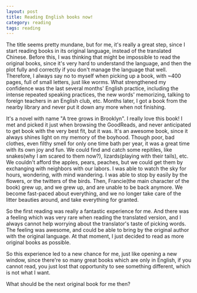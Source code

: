 ```yaml
---
layout: post
title: Reading English books now!
category: reading
tags: reading
---
```


The title seems pretty mundane, but for me, it's really a great step, since I start reading books in its original language, instead of the translated Chinese. Before this, I was thinking that might be impossible to read the original books, since it's very hard to understand the language, and then the plot fully and correctly if you don't manage the language that well. Therefore, I always say no to myself when picking up a book, with ~400 pages, full of small letters, just like worms. What strengthened my confidence was the last several months' English practice, including the intense repeated speaking practices, the new words' memorizing, talking to foreign teachers in an English club, etc. Months later, I got a book from the nearby library and never put it down any more when not finishing.

It's a novel with name "A tree grows in Brooklyn". I really love this book! I met and picked it just when browsing the GoodReads, and never anticipated to get book with the very best fit, but it was. It's an awesome book, since it always shines light on my memory of the boyhood. Though poor, bad clothes, even filthy smell for only one time bath per year, it was a great time with its own joy and fun. We could find and catch some repitiles, like snakes(why I am scared to them now?), lizards(playing with their tails), etc. We couldn't afford the apples, pears, peaches, but we could get them by exchanging with neighbors with our labors. I was able to watch the sky for hours, wondering, with mind wandering. I was able to stop by easily by the flowers, or the twitters of the birds. Then, Francie(the main character of the book) grew up, and we grew up, and are unable to be back anymore. We become fast-paced about everything, and we no longer take care of the litter beauties around, and take everything for granted.

So the first reading was really a fantastic experience for me. And there was a feeling which was very rare when reading the translated version, and I always cannot help worrying about the translator's taste of picking words. The feeling was awesome, and could be able to bring by the original author with the original language. At that moment, I just decided to read as more original books as possible.

So this experience led to a new chance for me, just like opening a new window, since there're so many great books which are only in English, if you cannot read, you just lost that opportunity to see something different, which is not what I want.

What should be the next original book for me then?
